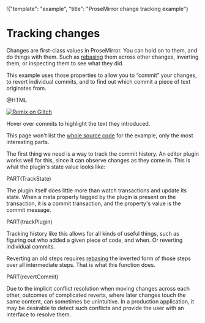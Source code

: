 !{"template": "example", "title": "ProseMirror change tracking example"}

# Tracking changes

Changes are first-class values in ProseMirror. You can hold on to
them, and do things with them. Such as
[rebasing](/docs/guide/#transform.rebasing) them across other changes,
inverting them, or inspecting them to see what they did.

This example uses those properties to allow you to “commit” your
changes, to revert individual commits, and to find out which commit a
piece of text originates from.

@HTML

[![Remix on Glitch](https://cdn.glitch.com/2703baf2-b643-4da7-ab91-7ee2a2d00b5b%2Fremix-button.svg)](https://glitch.com/edit/#!/remix/prosemirror-demo-track)

Hover over commits to highlight the text they introduced.

This page won't list the [whole source
code](https://github.com/ProseMirror/website/blob/master/example/track/index.js)
for the example, only the most interesting parts.

The first thing we need is a way to track the commit history. An
editor plugin works well for this, since it can observe changes as
they come in. This is what the plugin's state value looks like:

PART(TrackState)

The plugin itself does little more than watch transactions and update
its state. When a meta property tagged by the plugin is present on the
transaction, it is a commit transaction, and the property's value is
the commit message.

PART(trackPlugin)

Tracking history like this allows for all kinds of useful things, such
as figuring out who added a given piece of code, and when. Or
reverting individual commits.

Reverting an old steps requires
[rebasing](/docs/guide/#transform.rebasing) the inverted form of those
steps over all intermediate steps. That is what this function does.

PART(revertCommit)

Due to the implicit conflict resolution when moving changes across
each other, outcomes of complicated reverts, where later changes touch
the same content, can sometimes be unintuitive. In a production
application, it may be desirable to detect such conflicts and provide
the user with an interface to resolve them.
